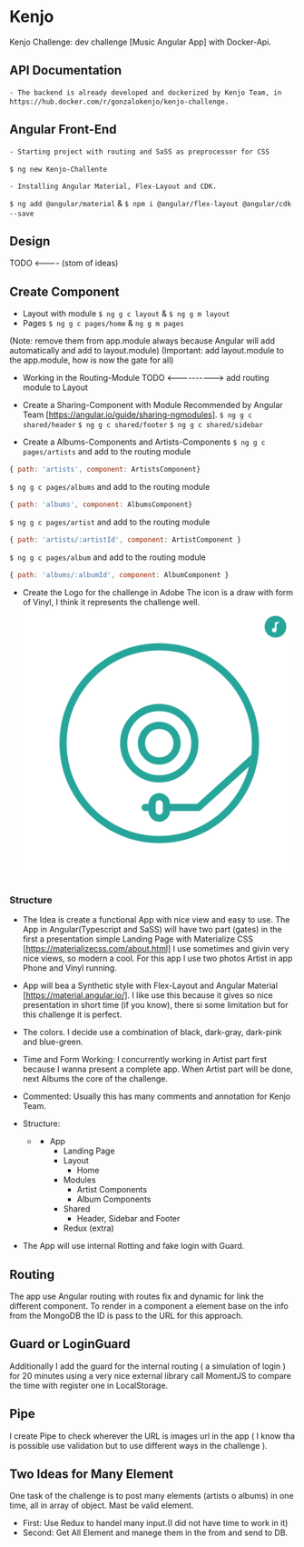 # Kenjo

Kenjo Challenge: dev challenge [Music Angular App] with Docker-Api.

## API Documentation

    - The backend is already developed and dockerized by Kenjo Team, in https://hub.docker.com/r/gonzalokenjo/kenjo-challenge.

## Angular Front-End

    - Starting project with routing and SaSS as preprocessor for CSS

`$ ng new Kenjo-Challente`

    - Installing Angular Material, Flex-Layout and CDK.

`$ ng add @angular/material` & `$ npm i @angular/flex-layout @angular/cdk --save`

## Design

TODO <---- (stom of ideas)

## Create Component

- Layout with module
  `$ ng g c layout` & `$ ng g m layout`
- Pages
  `$ ng g c pages/home` & `ng g m pages`

(Note: remove them from app.module always because Angular will add automatically and add to layout.module)
(Important: add layout.module to the app.module, how is now the gate for all)

- Working in the Routing-Module
  TODO <----------> add routing module to Layout

- Create a Sharing-Component with Module
  Recommended by Angular Team [https://angular.io/guide/sharing-ngmodules].
  `$ ng g c shared/header`
  `$ ng g c shared/footer`
  `$ ng g c shared/sidebar`

- Create a Albums-Components and Artists-Components
  `$ ng g c pages/artists` and add to the routing module

```javascript
{ path: 'artists', component: ArtistsComponent}
```

`$ ng g c pages/albums` and add to the routing module

```javascript
{ path: 'albums', component: AlbumsComponent}
```

`$ ng g c pages/artist` and add to the routing module

```javascript
{ path: 'artists/:artistId', component: ArtistComponent }
```

`$ ng g c pages/album` and add to the routing module

```javascript
{ path: 'albums/:albumId', component: AlbumComponent }
```

- Create the Logo for the challenge in Adobe
  The icon is a draw with form of Vinyl, I think it represents the challenge well. ![image](./Kenjo/src/assets/logo/logo.png)

### Structure

- The Idea is create a functional App with nice view and easy to use. The App in Angular(Typescript and SaSS) will have two part (gates) in the first a presentation simple Landing Page with Materialize CSS [https://materializecss.com/about.html] I use sometimes and givin very nice views, so modern a cool. For this app I use two photos Artist in app Phone and Vinyl running.

- App will bea a Synthetic style with Flex-Layout and Angular Material [https://material.angular.io/]. I like use this because it gives so nice presentation in short time (if you know), there si some limitation but for this challenge it is perfect.

- The colors. I decide use a combination of black, dark-gray, dark-pink and blue-green.

- Time and Form Working: I concurrently working in Artist part first because I wanna present a complete app. When Artist part will be done, next Albums the core of the challenge.

- Commented: Usually this has many comments and annotation for Kenjo Team.

- Structure:
  - - App
      - Landing Page
      - Layout
        - Home
      - Modules
        - Artist Components
        - Album Components
      - Shared
        - Header, Sidebar and Footer
      - Redux (extra)
- The App will use internal Rotting and fake login with Guard.

## Routing

The app use Angular routing with routes fix and dynamic for link the different component. To render in a component a element base on the info from the MongoDB the ID is pass to the URL for this approach.

## Guard or LoginGuard

Additionally I add the guard for the internal routing ( a simulation of login ) for 20 minutes using a very nice external library call MomentJS to compare the time with register one in LocalStorage.

## Pipe

I create Pipe to check wherever the URL is images url in the app ( I know tha is possible use validation but to use different ways in the challenge ).

## Two Ideas for Many Element

One task of the challenge is to post many elements (artists o albums) in one time, all in array of object. Mast be valid element.

- First: Use Redux to handel many input.(I did not have time to work in it)
- Second: Get All Element and manege them in the from and send to DB.
